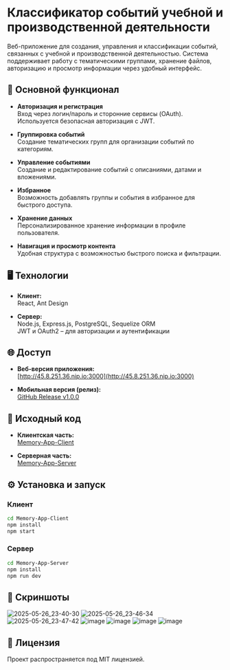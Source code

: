 # Классификатор событий учебной и производственной деятельности

Веб-приложение для создания, управления и классификации событий, связанных с учебной и производственной деятельностью. Система поддерживает работу с тематическими группами, хранение файлов, авторизацию и просмотр информации через удобный интерфейс.

## 🔧 Основной функционал

- **Авторизация и регистрация**  
  Вход через логин/пароль и сторонние сервисы (OAuth). Используется безопасная авторизация с JWT.

- **Группировка событий**  
  Создание тематических групп для организации событий по категориям.

- **Управление событиями**  
  Создание и редактирование событий с описаниями, датами и вложениями.

- **Избранное**  
  Возможность добавлять группы и события в избранное для быстрого доступа.

- **Хранение данных**  
  Персонализированное хранение информации в профиле пользователя.

- **Навигация и просмотр контента**  
  Удобная структура с возможностью быстрого поиска и фильтрации.

## 🖥️ Технологии

- **Клиент:**  
  React, Ant Design

- **Сервер:**  
  Node.js, Express.js, PostgreSQL, Sequelize ORM  
  JWT и OAuth2 – для авторизации и аутентификации

## 🌐 Доступ

- **Веб-версия приложения:**  
  [http://45.8.251.36.nip.io:3000](http://45.8.251.36.nip.io:3000)

- **Мобильная версия (релиз):**  
  [GitHub Release v1.0.0](https://github.com/Vdem07/shedule-bmstu/releases/tag/v1.0.0)

## 📂 Исходный код

- **Клиентская часть:**  
  [Memory-App-Client](https://github.com/Vdem07/Memory-App-Client)

- **Серверная часть:**  
  [Memory-App-Server](https://github.com/Vdem07/Memory-App-Server)

## ⚙️ Установка и запуск

### Клиент
```bash
cd Memory-App-Client
npm install
npm start
```

### Сервер
```bash
cd Memory-App-Server
npm install
npm run dev
```

## 📌 Скриншоты

![2025-05-26_23-40-30](https://github.com/user-attachments/assets/e8a56856-a3bb-46c8-87fe-59befcb5cd06)
![2025-05-26_23-46-34](https://github.com/user-attachments/assets/60321c2f-e848-41b1-a2f9-5ecd375f88ac)
![2025-05-26_23-47-42](https://github.com/user-attachments/assets/14c3d976-5221-4792-9cc8-91d977379093)
![image](https://github.com/user-attachments/assets/18346d38-5feb-4923-a4ea-4bd8ba8cc38e)
![image](https://github.com/user-attachments/assets/10435b28-e715-44f1-8d3e-92796f4e6a1b)
![image](https://github.com/user-attachments/assets/d8ad8622-84f4-49f2-95ae-d417724a5f42)
![image](https://github.com/user-attachments/assets/8d29f28d-7ebc-4de8-a36d-a2d349318236)

## 📃 Лицензия

Проект распространяется под MIT лицензией.
